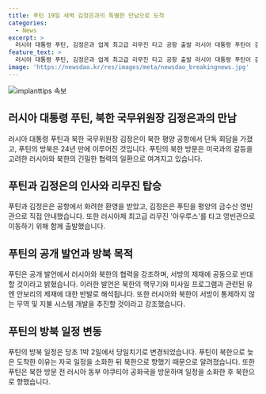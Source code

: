 ```yaml
---
title: 푸틴 19일 새벽 김정은과의 특별한 만남으로 도착
categories:
  - News
excerpt: >
  러시아 대통령 푸틴, 김정은과 업계 최고급 리무진 타고 공항 출발 러시아 대통령 푸틴이 김정은과 함께 리무진을 타고 북한 평양 공항을 떠났다. 이동 중에는 푸틴과 김정은이 담소를 나누기도 했으며, 리무진은 푸틴이 김정은에게 선물한 것으로 알려졌다. 이번 방문은 북한의 국제적 지위 강화와 러시아와의 협력을 강조하는 성격을 띠고 있는데, 특히 북한의 제재 완화와 러시아의 제재 해법 모색에 대한 관심이 높다.
feature_text: >
  러시아 대통령 푸틴, 김정은과 업계 최고급 리무진 타고 공항 출발 러시아 대통령 푸틴이 김정은과 함께 리무진을 타고 북한 평양 공항을 떠났다. 이동 중에는 푸틴과 김정은이 담소를 나누기도 했으며, 리무진은 푸틴이 김정은에게 선물한 것으로 알려졌다. 이번 방문은 북한의 국제적 지위 강화와 러시아와의 협력을 강조하는 성격을 띠고 있는데, 특히 북한의 제재 완화와 러시아의 제재 해법 모색에 대한 관심이 높다.
image: 'https://newsdao.kr/res/images/meta/newsdao_breakingnews.jpg'
---
```


<p><img src="https://newsdao.kr/res/images/meta/newsdao_breakingnews.jpg" alt="implanttips 속보" /></p>

<h2 data-ke-size="size26">러시아 대통령 푸틴, 북한 국무위원장 김정은과의 만남</h2>

<p data-ke-size="size16">러시아 대통령 푸틴과 북한 국무위원장 김정은이 북한 평양 공항에서 단독 회담을 가졌고, 푸틴의 방북은 24년 만에 이루어진 것입니다. 푸틴의 북한 방문은 미국과의 갈등을 고려한 러시아와 북한의 긴밀한 협력의 일환으로 여겨지고 있습니다.</p>

<h2 data-ke-size="size26">푸틴과 김정은의 인사와 리무진 탑승</h2>

<p data-ke-size="size16">푸틴과 김정은은 공항에서 화려한 환영을 받았고, 김정은은 푸틴을 평양의 금수산 영빈관으로 직접 안내했습니다. 또한 러시아제 최고급 리무진 '아우루스'를 타고 영빈관으로 이동하기 위해 함께 출발했습니다.</p>

<h2 data-ke-size="size26">푸틴의 공개 발언과 방북 목적</h2>

<p data-ke-size="size16">푸틴은 공개 발언에서 러시아와 북한의 협력을 강조하며, 서방의 제재에 공동으로 반대할 것이라고 밝혔습니다. 이러한 발언은 북한의 핵무기와 미사일 프로그램과 관련된 유엔 안보리의 제재에 대한 반발로 해석됩니다. 또한 러시아와 북한이 서방이 통제하지 않는 무역 및 지불 시스템 개발을 추진할 것이라고 강조했습니다.</p>

<h2 data-ke-size="size26">푸틴의 방북 일정 변동</h2>

<p data-ke-size="size16">푸틴의 방북 일정은 당초 1박 2일에서 당일치기로 변경되었습니다. 푸틴이 북한으로 늦은 도착한 이유는 자국 일정을 소화한 뒤 북한으로 향했기 때문으로 알려졌습니다. 또한 푸틴은 북한 방문 전 러시아 동부 야쿠티야 공화국을 방문하며 일정을 소화한 후 북한으로 향했습니다.</p>

